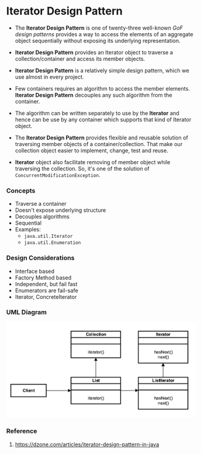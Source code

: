 # Iterator Design Pattern

* The **Iterator Design Pattern** is one of twenty-three well-known _GoF design patterns_ provides a way to access the
elements of an aggregate object sequentially without exposing its underlying representation.

* **Iterator Design Pattern** provides an Iterator object to traverse a collection/container and access its member objects.

* **Iterator Design Pattern** is a relatively simple design pattern, which we use almost in every project.

* Few containers requires an algorithm to access the member elements.
**Iterator Design Pattern** decouples any such algorithm from the container.

* The algorithm can be written separately to use by the **Iterator** and hence can be use by any container
which supports that kind of Iterator object.

* The **Iterator Design Pattern** provides flexible and reusable solution of traversing member objects of a container/collection.
That make our collection object easier to implement, change, test and reuse.

* **Iterator** object also facilitate removing of member object while traversing the collection.
So, it's one of the solution of `ConcurrentModificationException`.

### Concepts

* Traverse a container
* Doesn't expose underlying structure
* Decouples algorithms
* Sequential
* Examples:
    * `java.util.Iterator`
    * `java.util.Enumeration`

### Design Considerations

* Interface based
* Factory Method based
* Independent, but fail fast
* Enumerators are fail-safe
* Iterator, ConcreteIterator

### UML Diagram

![uml diagram](../../../../../../../../.github/uploads/uml/iterator.png)

### Reference

1. https://dzone.com/articles/iterator-design-pattern-in-java